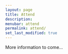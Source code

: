 ```yaml
---
layout: page
title: Attend
description: 
menubar: attend
permalink: attend/
set_last_modified: true
---
```


More information to come...

